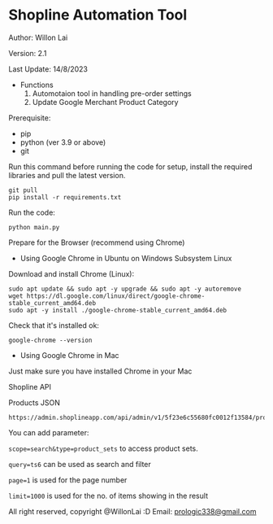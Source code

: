 # Shopline Automation Tool

Author: Willon Lai

Version: 2.1

Last Update: 14/8/2023

- Functions
  1. Automotaion tool in handling pre-order settings
  2. Update Google Merchant Product Category

Prerequisite:

* pip
* python (ver 3.9 or above)
* git

Run this command before running the code for setup, install the required libraries and pull the latest version.

```
git pull
pip install -r requirements.txt   
```

Run the code:

```
python main.py

```

Prepare for the Browser (recommend using Chrome)

* Using Google Chrome in Ubuntu on Windows Subsystem Linux

Download and install Chrome (Linux):

```
sudo apt update && sudo apt -y upgrade && sudo apt -y autoremove
wget https://dl.google.com/linux/direct/google-chrome-stable_current_amd64.deb
sudo apt -y install ./google-chrome-stable_current_amd64.deb
```

Check that it's installed ok:

```
google-chrome --version
```

* Using Google Chrome in Mac

Just make sure you have installed Chrome in your Mac

Shopline API

Products JSON

```
https://admin.shoplineapp.com/api/admin/v1/5f23e6c55680fc0012f13584/products?
```

You can add parameter:

`scope=search&type=product_sets` to access product sets.

`query=ts6` can be used as search and filter

`page=1` is used for the page number

`limit=1000` is used for the no. of items showing in the result

All right reserved, copyright @WillonLai :D
Email: prologic338@gmail.com
